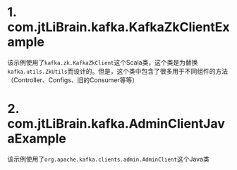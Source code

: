 # 1. com.jtLiBrain.kafka.KafkaZkClientExample
该示例使用了`kafka.zk.KafkaZkClient`这个Scala类，这个类是为替换`kafka.utils.ZkUtils`而设计的。但是，这个类中包含了很多用于不同组件的方法（Controller、Configs、旧的Consumer等等）

# 2. com.jtLiBrain.kafka.AdminClientJavaExample
该示例使用了`org.apache.kafka.clients.admin.AdminClient`这个Java类